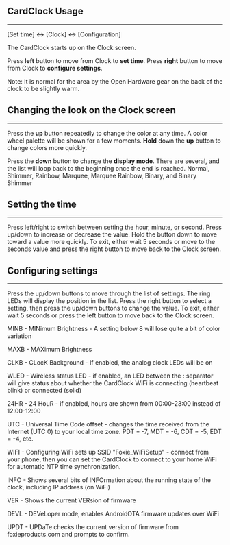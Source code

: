 ## CardClock Usage
---
[Set time]   <->   [Clock]   <->   [Configuration]

The CardClock starts up on the Clock screen.

Press **left** button to move from Clock to **set time**.
Press **right** button to move from Clock to **configure settings**.

Note: It is normal for the area by the Open Hardware gear on the back of the clock to be slightly warm.

## Changing the look on the Clock screen
---
Press the **up** button repeatedly to change the color at any time. A color wheel palette will be shown for a few moments. **Hold** down the **up** button to change colors more quickly.

Press the **down** button to change the **display mode**. There are several, and the list will loop back to the beginning once the end is reached.
Normal, Shimmer, Rainbow, Marquee, Marquee Rainbow, Binary, and Binary Shimmer 

## Setting the time
---
Press left/right to switch between setting the hour, minute, or second.
Press up/down to increase or decrease the value. Hold the button down to move toward a value more quickly.
To exit, either wait 5 seconds or move to the seconds value and press the right button to move back to the Clock screen.

## Configuring settings
---
Press the up/down buttons to move through the list of settings. The ring LEDs will display the position in the list.
Press the right button to select a setting, then press the up/down buttons to change the value.
To exit, either wait 5 seconds or press the left button to move back to the Clock screen.

MINB - MINimum Brightness - A setting below 8 will lose quite a bit of color variation

MAXB - MAXimum Brightness 

CLKB - CLocK Background - If enabled, the analog clock LEDs will be on

WLED - Wireless status LED - if enabled, an LED between the : separator will give status about whether the CardClock WiFi is connecting (heartbeat blink) or connected (solid)

24HR - 24 HouR - if enabled, hours are shown from 00:00-23:00 instead of 12:00-12:00

UTC - Universal Time Code offset - changes the time received from the Internet (UTC 0) to your local time zone. PDT = -7, MDT = -6, CDT = -5, EDT = -4, etc. 

WIFI - Configuring WiFi sets up SSID "Foxie_WiFiSetup" - connect from your phone, then you can set the CardClock to connect to your home WiFi for automatic NTP time synchronization.

INFO - Shows several bits of INFOrmation about the running state of the clock, including IP address (on WiFi)

VER - Shows the current VERsion of firmware

DEVL - DEVeLoper mode, enables AndroidOTA firmware updates over WiFi

UPDT - UPDaTe checks the current version of firmware from foxieproducts.com and prompts to confirm.